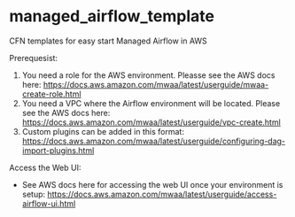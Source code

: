 # managed_airflow_template
CFN templates for easy start Managed Airflow in AWS

Prerequesist:

1. You need a role for the AWS environment. Pleasse see the AWS docs here: https://docs.aws.amazon.com/mwaa/latest/userguide/mwaa-create-role.html
2. You need a VPC where the Airflow environment will be located. Please see the AWS docs here: https://docs.aws.amazon.com/mwaa/latest/userguide/vpc-create.html
3. Custom plugins can be added in this format: https://docs.aws.amazon.com/mwaa/latest/userguide/configuring-dag-import-plugins.html


Access the Web UI:
- See AWS docs here for accessing the web UI once your environment is setup: https://docs.aws.amazon.com/mwaa/latest/userguide/access-airflow-ui.html